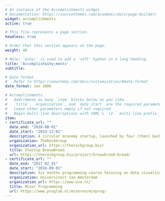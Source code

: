 ```yaml
---
# An instance of the Accomplishments widget.
# Documentation: https://sourcethemes.com/academic/docs/page-builder/
widget: accomplishments
active: true 

# This file represents a page section.
headless: true

# Order that this section appears on the page.
weight: 40

# Note: `&shy;` is used to add a 'soft' hyphen in a long heading.
title: 'Accomplish&shy;ments'
subtitle:

# Date format
#   Refer to https://wowchemy.com/docs/customization/#date-format
date_format: Jan 2006

# Accomplishments.
#   Add/remove as many `item` blocks below as you like.
#   `title`, `organization`, and `date_start` are the required parameters.
#   Leave other parameters empty if not required.
#   Begin multi-line descriptions with YAML's `|2-` multi-line prefix.
item:
- certificate_url: ""
  date_end: "2018-08-01"
  date_start: "2014-12-01"
  description: A circular economy startup, launched by four (then) bachelor students, producing bread by upcycling brewers spent grains, locally in Amsterdam. 
  organization: TheRockGroup
  organization_url: https://therockgroup.biz/
  title: Startup BrouwBrood
  url: https://therockgroup.biz/project/brouwbrood-bread/
- certificate_url: ""
  date_end: "2017_02_01"
  date_start: "2016-09-01"
  description: Six months programming course focusing on data visualisation and heuristics in JavaScript, C++, PHP and Python.
  organization: Universiteit van Amsterdam
  organization_url: https://www.uva.nl/
  title: Minor Programming
  url: https://www.proglab.nl/minoren/minprog/
---
```

